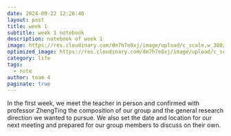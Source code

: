 ```yaml
---
date: 2024-09-22 12:26:40
layout: post
title: week 1
subtitle: week 1 notebook
description: notebook of week 1
image: https://res.cloudinary.com/dm7h7e8xj/image/upload/c_scale,w_380/v1559822138/theme9_v273a9.jpg
optimized_image: https://res.cloudinary.com/dm7h7e8xj/image/upload/c_scale,w_380/v1559822138/theme9_v273a9.jpg
category: life
tags:
  - note
author: team 4
paginate: true
---
```


In the first week, we meet the teacher in person and confirmed with professor ZhengTing the composition of our group and the general research direction we wanted to pursue. We also set the date and location for our next meeting and prepared for our group members to discuss on their own.


